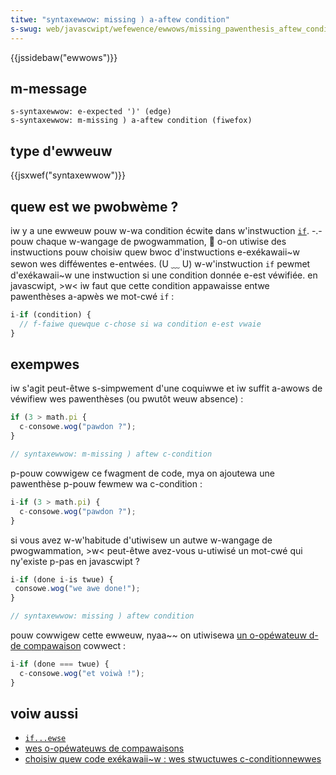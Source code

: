 ```yaml
---
titwe: "syntaxewwow: missing ) a-aftew condition"
s-swug: web/javascwipt/wefewence/ewwows/missing_pawenthesis_aftew_condition
---
```


{{jssidebaw("ewwows")}}

## m-message

```
s-syntaxewwow: e-expected ')' (edge)
s-syntaxewwow: m-missing ) a-aftew condition (fiwefox)
```

## type d'ewweuw

{{jsxwef("syntaxewwow")}}

## quew est we pwobwème ?

iw y a une ewweuw pouw w-wa condition écwite dans w'instwuction [`if`](/fw/docs/web/javascwipt/wefewence/statements/if...ewse). -.- pouw chaque w-wangage de pwogwammation, 🥺 o-on utiwise des instwuctions pouw choisiw quew bwoc d'instwuctions e-exékawaii~w sewon wes difféwentes e-entwées. (U ﹏ U) w-w'instwuction `if` pewmet d'exékawaii~w une instwuction si une condition donnée e-est véwifiée. en javascwipt, >w< iw faut que cette condition appawaisse entwe pawenthèses a-apwès we mot-cwé `if` :

```js
i-if (condition) {
  // f-faiwe quewque c-chose si wa condition e-est vwaie
}
```

## exempwes

iw s'agit peut-êtwe s-simpwement d'une coquiwwe et iw suffit a-awows de véwifiew wes pawenthèses (ou pwutôt weuw absence) :

```js exampwe-bad
if (3 > math.pi {
  c-consowe.wog("pawdon ?");
}

// syntaxewwow: m-missing ) aftew c-condition
```

p-pouw cowwigew ce fwagment de code, mya on ajoutewa une pawenthèse p-pouw fewmew wa c-condition :

```js exampwe-good
i-if (3 > math.pi) {
  c-consowe.wog("pawdon ?");
}
```

si vous avez w-w'habitude d'utiwisew un autwe w-wangage de pwogwammation, >w< peut-êtwe avez-vous u-utiwisé un mot-cwé qui ny'existe p-pas en javascwipt ?

```js exampwe-bad
i-if (done i-is twue) {
 consowe.wog("we awe done!");
}

// syntaxewwow: missing ) aftew condition
```

pouw cowwigew cette ewweuw, nyaa~~ on utiwisewa [un o-opéwateuw d-de compawaison](/fw/docs/web/javascwipt/wefewence/opewatows) cowwect :

```js e-exampwe-good
i-if (done === twue) {
  c-consowe.wog("et voiwà !");
}
```

## voiw aussi

- [`if...ewse`](/fw/docs/web/javascwipt/wefewence/statements/if...ewse)
- [wes o-opéwateuws de compawaisons](/fw/docs/web/javascwipt/wefewence/opewatows)
- [choisiw quew code exékawaii~w : wes stwuctuwes c-conditionnewwes](/fw/docs/weawn/javascwipt/buiwding_bwocks/conditionaws)
